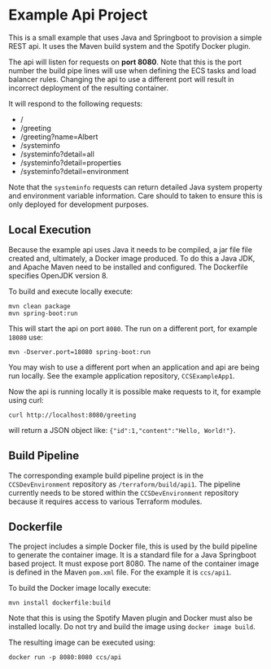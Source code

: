 # Example Api Project #

This is a small example that uses Java and Springboot to provision a simple REST api. It uses the Maven build system and the Spotify Docker plugin.

The api will listen for requests on **port 8080**. Note that this is the port number the build pipe lines will use when defining the ECS tasks and load balancer rules. Changing the api to use a different port will result in incorrect deployment of the resulting container.

It will respond to the following requests:

- /
- /greeting
- /greeting?name=Albert
- /systeminfo
- /systeminfo?detail=all
- /systeminfo?detail=properties
- /systeminfo?detail=environment

Note that the `systeminfo` requests can return detailed Java system property and environment variable information. Care should to taken to ensure this is only deployed for development purposes.

## Local Execution ##
Because the example api uses Java it needs to be compiled, a jar file file created and, ultimately, a Docker image produced. To do this a Java JDK, and Apache Maven need to be installed and configured. The Dockerfile specifies OpenJDK version 8.

To build and execute locally execute:

```
mvn clean package
mvn spring-boot:run
```

This will start the api on port `8080`. The run on a different port, for example `18080` use:

```
mvn -Dserver.port=18080 spring-boot:run
```

You may wish to use a different port when an application and api are being run locally. See the example application repository, `CCSExampleApp1`.

Now the api is running locally it is possible make requests to it, for example using curl:

`curl http://localhost:8080/greeting`

will return a JSON object like: `{"id":1,"content":"Hello, World!"}`.

## Build Pipeline ##
The corresponding example build pipeline project is in the `CCSDevEnvironment` repository as `/terraform/build/api1`. The pipeline currently needs to be stored within the `CCSDevEnvironment` repository because it requires access to various Terraform modules.

## Dockerfile ##
The project includes a simple Docker file, this is used by the build pipeline to generate the container image. It is a standard file for a Java Springboot based project. It must expose port 8080. The name of the container image is defined in the Maven `pom.xml` file. For the example it is `ccs/api1`.

To build the Docker image locally execute:

`mvn install dockerfile:build`

Note that this is using the Spotify Maven plugin and Docker must also be installed locally. Do not try and build the image using `docker image build`.

The resulting image can be executed using:

`docker run -p 8080:8080 ccs/api`
